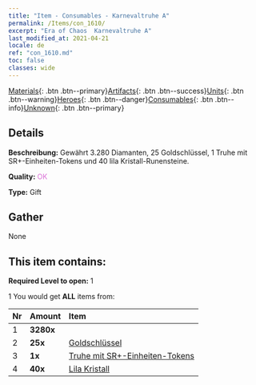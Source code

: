 ```yaml
---
title: "Item - Consumables - Karnevaltruhe A"
permalink: /Items/con_1610/
excerpt: "Era of Chaos  Karnevaltruhe A"
last_modified_at: 2021-04-21
locale: de
ref: "con_1610.md"
toc: false
classes: wide
---
```

 [Materials](/de/Items/){: .btn .btn--primary}[Artifacts](/de/Items/Artifacts/){: .btn .btn--success}[Units](/de/Items/Units/){: .btn .btn--warning}[Heroes](/de/Items/Heroes/){: .btn .btn--danger}[Consumables](/de/Items/Consumables/){: .btn .btn--info}[Unknown](/de/Items/Unknown/){: .btn .btn--primary}

## Details
 **Beschreibung:** Gewährt 3.280 Diamanten, 25 Goldschlüssel, 1 Truhe mit SR+-Einheiten-Tokens und 40 lila Kristall-Runensteine.

 **Quality:** <span style="color: #DA70D6">OK</span>

 **Type:** Gift

## Gather

  None

## This item contains:

 **Required Level to open:** 1

 1 You would get **ALL** items  from:

  | Nr | Amount |     Item    |
  |:---|:-------|:------------|
  | 1 |  **3280x** | <i class="fas fa-gem"/> |  | 
  | 2 |  **25x** | [Goldschlüssel](/de/Items/con_783/) |  | 
  | 3 |  **1x** | [Truhe mit SR+-Einheiten-Tokens](/de/Items/con_1598/) |  | 
  | 4 |  **40x** | [Lila Kristall](/de/Items/con_720/) |  | 
